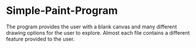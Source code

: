 # Simple-Paint-Program
The program provides the user with a blank canvas and many different drawing options for the user to explore.
Almost each file contains a different feature provided to the user. 
